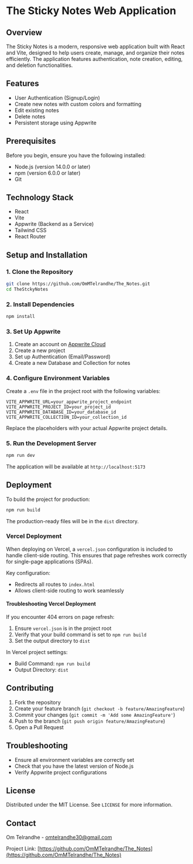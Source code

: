 # The Sticky Notes Web Application

## Overview

The Sticky Notes is a modern, responsive web application built with React and Vite, designed to help users create, manage, and organize their notes efficiently. The application features authentication, note creation, editing, and deletion functionalities.

## Features

- User Authentication (Signup/Login)
- Create new notes with custom colors and formatting
- Edit existing notes
- Delete notes
- Persistent storage using Appwrite

## Prerequisites

Before you begin, ensure you have the following installed:

- Node.js (version 14.0.0 or later)
- npm (version 6.0.0 or later)
- Git

## Technology Stack

- React
- Vite
- Appwrite (Backend as a Service)
- Tailwind CSS
- React Router

## Setup and Installation

### 1. Clone the Repository

```bash
git clone https://github.com/OmMTelrandhe/The_Notes.git
cd TheStckyNotes
```

### 2. Install Dependencies

```bash
npm install
```

### 3. Set Up Appwrite

1. Create an account on [Appwrite Cloud](https://cloud.appwrite.io/)
2. Create a new project
3. Set up Authentication (Email/Password)
4. Create a new Database and Collection for notes

### 4. Configure Environment Variables

Create a `.env` file in the project root with the following variables:

```
VITE_APPWRITE_URL=your_appwrite_project_endpoint
VITE_APPWRITE_PROJECT_ID=your_project_id
VITE_APPWRITE_DATABASE_ID=your_database_id
VITE_APPWRITE_COLLECTION_ID=your_collection_id
```

Replace the placeholders with your actual Appwrite project details.

### 5. Run the Development Server

```bash
npm run dev
```

The application will be available at `http://localhost:5173`

## Deployment

To build the project for production:

```bash
npm run build
```

The production-ready files will be in the `dist` directory.

### Vercel Deployment

When deploying on Vercel, a `vercel.json` configuration is included to handle client-side routing. This ensures that page refreshes work correctly for single-page applications (SPAs).

Key configuration:
- Redirects all routes to `index.html`
- Allows client-side routing to work seamlessly

#### Troubleshooting Vercel Deployment

If you encounter 404 errors on page refresh:
1. Ensure `vercel.json` is in the project root
2. Verify that your build command is set to `npm run build`
3. Set the output directory to `dist`

In Vercel project settings:
- Build Command: `npm run build`
- Output Directory: `dist`

## Contributing

1. Fork the repository
2. Create your feature branch (`git checkout -b feature/AmazingFeature`)
3. Commit your changes (`git commit -m 'Add some AmazingFeature'`)
4. Push to the branch (`git push origin feature/AmazingFeature`)
5. Open a Pull Request

## Troubleshooting

- Ensure all environment variables are correctly set
- Check that you have the latest version of Node.js
- Verify Appwrite project configurations

## License

Distributed under the MIT License. See `LICENSE` for more information.

## Contact

Om Telrandhe - omtelrandhe30@gmail.com

Project Link: [https://github.com/OmMTelrandhe/The_Notes](https://github.com/OmMTelrandhe/The_Notes)
